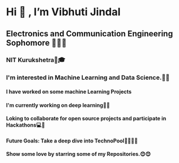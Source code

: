 #                                                         Hi 👋 , I’m Vibhuti Jindal

## Electronics and Communication Engineering Sophomore 👩🏻‍🎓
### NIT Kurukshetra🏫🎓


### I'm interested in  Machine Learning and Data Science.👀👀

#### I have worked on some machine Learning Projects

#### I'm currently working on deep learning🔎🔎

#### Loking to collaborate for open source projects and participate in Hackathons💻💞️

#### Future Goals: Take a deep dive into TechnoPool✌🏻✌🏻

#### Show some love by starring some of my Repositories.😊😊




<!---
VibhutiJindal/VibhutiJindal is a ✨ special ✨ repository because its `README.md` (this file) appears on your GitHub profile.
You can click the Preview link to take a look at your changes.
--->
